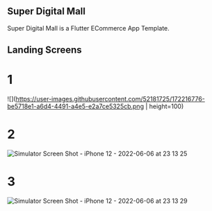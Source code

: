 
## Super Digital Mall

Super Digital Mall is a Flutter ECommerce App Template.


## Landing Screens 

# 1

![](https://user-images.githubusercontent.com/52181725/172216776-be5718e1-a6d4-4491-a4e5-e2a7ce5325cb.png | height=100)

# 2

![Simulator Screen Shot - iPhone 12 - 2022-06-06 at 23 13 25](https://user-images.githubusercontent.com/52181725/172216783-58d9c9ed-f7d0-477b-bd0d-0b7cbb8ed393.png)

# 3
![Simulator Screen Shot - iPhone 12 - 2022-06-06 at 23 13 29](https://user-images.githubusercontent.com/52181725/172216793-96ced412-ffc1-4dbe-9914-7f7a2bf60de3.png)



